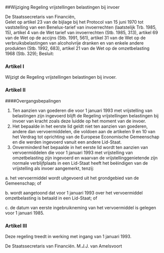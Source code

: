 <meta http-equiv='Content-Type' content='text/html; charset=utf-8' />

##Wijziging Regeling vrijstellingen belastingen bij invoer

De Staatssecretaris van Financiën,  
Gelet op artikel 23 van de bijlage bij het Protocol van 15 juni 1970 tot vaststelling van een Benelux-tarief van invoerrechten (laatstelijk Trb. 1985, 15), artikel 4 van de Wet tarief van invoerrechten (Stb. 1985, 313), artikel 69 van de Wet op de accijns (Stb. 1991, 561), artikel 31 van de Wet op de verbruiksbelastingen van alcoholvrije dranken en van enkele andere produkten (Stb. 1992, 683), artikel 21 van de Wet op de omzetbelasting 1968 (Stb. 329);
Besluit:    

### Artikel  I  

Wijzigt de Regeling vrijstellingen belastingen bij invoer. 

### Artikel  II  

####Overgangsbepalingen

1.  Ten aanzien van goederen die voor 1 januari 1993 met vrijstelling van belastingen zijn ingevoerd blijft de Regeling vrijstellingen belastingen bij invoer van kracht zoals deze luidde op het moment van de invoer.   
2.  Het bepaalde in het eerste lid geldt niet ten aanzien van goederen, andere dan vervoermiddelen, die voldoen aan de artikelen 9 en 10 van het Verdrag tot oprichting van de Europese Economische Gemeenschap en die werden ingevoerd vanuit een andere Lid-Staat.   
3.  Onverminderd het bepaalde in het eerste lid wordt ten aanzien van vervoermiddelen die voor 1 januari 1993 met vrijstelling van omzetbelasting zijn ingevoerd en waarvan de vrijstellinggenietende zijn normale verblijfplaats in een Lid-Staat heeft het beëindigen van de vrijstelling als invoer aangemerkt, tenzij: 

a. het vervoermiddel wordt uitgevoerd uit het grondgebied van de Gemeenschap;  of 

b. wordt aangetoond dat voor 1 januari 1993 over het vervoermiddel omzetbelasting is betaald in een Lid-Staat;  of 

c. de datum van eerste ingebruikneming van het vervoermiddel is gelegen voor 1 januari 1985.   

### Artikel  III  

Deze regeling treedt in werking met ingang van 1 januari 1993. 

De
Staatssecretaris van Financiën. 
M.J.J. van Amelsvoort      
